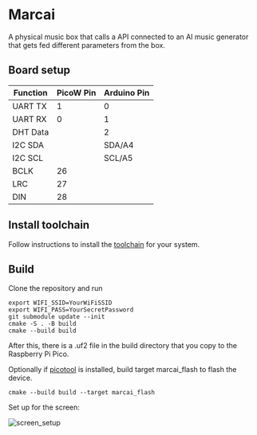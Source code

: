 # Marcai
A physical music box that calls a API connected to an AI music generator that gets fed different parameters from the box.

## Board setup
| Function  | PicoW Pin | Arduino Pin |
| --------- |---------- | ----------- |
| UART TX   | 1         | 0           |
| UART RX   | 0         | 1           |
| DHT Data  |           | 2           |
| I2C SDA   |           | SDA/A4      |
| I2C SCL   |           | SCL/A5      |
| BCLK      | 26        |             |
| LRC       | 27        |             |
| DIN       | 28        |             |

## Install toolchain

Follow instructions to install the [toolchain](https://datasheets.raspberrypi.com/pico/getting-started-with-pico.pdf)
for your system.

## Build

Clone the repository and run

```
export WIFI_SSID=YourWiFiSSID
export WIFI_PASS=YourSecretPassword
git submodule update --init
cmake -S . -B build
cmake --build build
```

After this, there is a .uf2 file in the build directory that you copy
to the Raspberry Pi Pico.

Optionally if [picotool](https://github.com/raspberrypi/picotool) is installed,
build target marcai_flash to flash the device.

```
cmake --build build --target marcai_flash
```

Set up for the screen:

![screen_setup](https://github.com/ChasVasastan/Marcai/assets/68282284/e7bdf072-16dc-4f8a-9fb5-b72f835b1949)
